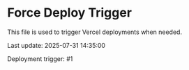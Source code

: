 # Force Deploy Trigger

This file is used to trigger Vercel deployments when needed.

Last update: 2025-07-31 14:35:00

Deployment trigger: #1